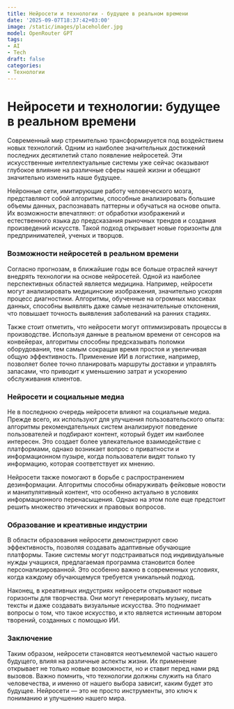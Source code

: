 ```yaml
---
title: Нейросети и технологии - будущее в реальном времени
date: '2025-09-07T18:37:42+03:00'
image: /static/images/placeholder.jpg
model: OpenRouter GPT
tags:
- AI
- Tech
draft: false
categories:
- Технологии
---
```

# Нейросети и технологии: будущее в реальном времени

Современный мир стремительно трансформируется под воздействием новых технологий. Одним из наиболее значительных достижений последних десятилетий стало появление нейросетей. Эти искусственные интеллектуальные системы уже сейчас оказывают глубокое влияние на различные сферы нашей жизни и обещают значительно изменить наше будущее.

Нейронные сети, имитирующие работу человеческого мозга, представляют собой алгоритмы, способные анализировать большие объемы данных, распознавать паттерны и обучаться на основе опыта. Их возможности впечатляют: от обработки изображений и естественного языка до предсказания рыночных трендов и создания произведений искусств. Такой подход открывает новые горизонты для предпринимателей, ученых и творцов.

### Возможности нейросетей в реальном времени

Согласно прогнозам, в ближайшие годы все больше отраслей начнут внедрять технологии на основе нейросетей. Одной из наиболее перспективных областей является медицина. Например, нейросети могут анализировать медицинские изображения, значительно ускоряя процесс диагностики. Алгоритмы, обученные на огромных массивах данных, способны выявлять даже самые незначительные отклонения, что повышает точность выявления заболеваний на ранних стадиях.

Также стоит отметить, что нейросети могут оптимизировать процессы в производстве. Используя данные в реальном времени от сенсоров на конвейерах, алгоритмы способны предсказывать поломки оборудования, тем самым сокращая время простоя и увеличивая общую эффективность. Применение ИИ в логистике, например, позволяет более точно планировать маршруты доставки и управлять запасами, что приводит к уменьшению затрат и ускорению обслуживания клиентов.

### Нейросети и социальные медиа

Не в последнюю очередь нейросети влияют на социальные медиа. Прежде всего, их используют для улучшения пользовательского опыта: алгоритмы рекомендательных систем анализируют поведение пользователей и подбирают контент, который будет им наиболее интересен. Это создает более увлекательное взаимодействие с платформами, однако возникает вопрос о приватности и информационном пузыре, когда пользователи видят только ту информацию, которая соответствует их мнению.

Нейросети также помогают в борьбе с распространением дезинформации. Алгоритмы способны обнаруживать фейковые новости и манипулятивный контент, что особенно актуально в условиях информационного перенасыщения. Однако на этом поле еще предстоит решить множество этических и правовых вопросов.

### Образование и креативные индустрии

В области образования нейросети демонстрируют свою эффективность, позволяя создавать адаптивные обучающие платформы. Такие системы могут подстраиваться под индивидуальные нужды учащихся, предлагаемая программа становится более персонализированной. Это особенно важно в современных условиях, когда каждому обучающемуся требуется уникальный подход.

Наконец, в креативных индустриях нейросети открывают новые горизонты для творчества. Они могут генерировать музыку, писать тексты и даже создавать визуальные искусства. Это поднимает вопросы о том, что такое искусство, и кто является истинным автором творений, созданных с помощью ИИ.

### Заключение

Таким образом, нейросети становятся неотъемлемой частью нашего будущего, влияя на различные аспекты жизни. Их применение открывает не только новые возможности, но и ставит перед нами ряд вызовов. Важно помнить, что технологии должны служить на благо человечества, и именно от нашего выбора зависит, каким будет это будущее. Нейросети — это не просто инструменты, это ключ к пониманию и улучшению нашего мира.
